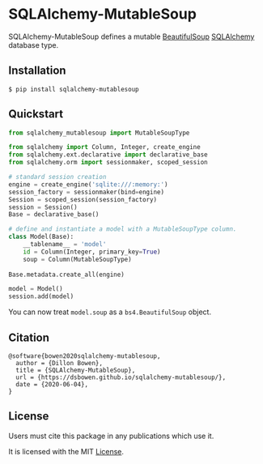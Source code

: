 # SQLAlchemy-MutableSoup

SQLAlchemy-MutableSoup defines a mutable [BeautifulSoup](https://www.crummy.com/software/BeautifulSoup/bs4/doc/) [SQLAlchemy](https://www.sqlalchemy.org/) database type.

## Installation

```
$ pip install sqlalchemy-mutablesoup
```

## Quickstart

```python
from sqlalchemy_mutablesoup import MutableSoupType

from sqlalchemy import Column, Integer, create_engine
from sqlalchemy.ext.declarative import declarative_base
from sqlalchemy.orm import sessionmaker, scoped_session

# standard session creation
engine = create_engine('sqlite:///:memory:')
session_factory = sessionmaker(bind=engine)
Session = scoped_session(session_factory)
session = Session()
Base = declarative_base()

# define and instantiate a model with a MutableSoupType column.
class Model(Base):
    __tablename__ = 'model'
    id = Column(Integer, primary_key=True)
    soup = Column(MutableSoupType)
    
Base.metadata.create_all(engine)

model = Model()
session.add(model)
```

You can now treat `model.soup` as a `bs4.BeautifulSoup` object.

## Citation

```
@software{bowen2020sqlalchemy-mutablesoup,
  author = {Dillon Bowen},
  title = {SQLAlchemy-MutableSoup},
  url = {https://dsbowen.github.io/sqlalchemy-mutablesoup/},
  date = {2020-06-04},
}
```

## License

Users must cite this package in any publications which use it.

It is licensed with the MIT [License](https://github.com/dsbowen/sqlalchemy-mutablesoup/blob/master/LICENSE).